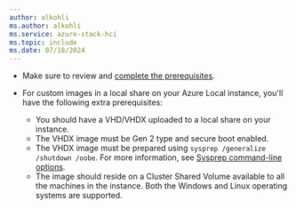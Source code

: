 ```yaml
---
author: alkohli
ms.author: alkohli
ms.service: azure-stack-hci
ms.topic: include
ms.date: 07/18/2024
---
```



- Make sure to review and [complete the prerequisites](../manage/azure-arc-vm-management-prerequisites.md).

- For custom images in a local share on your Azure Local instance, you'll have the following extra prerequisites:
    - You should have a VHD/VHDX uploaded to a local share on your instance.
    - The VHDX image must be Gen 2 type and secure boot enabled.
    - The VHDX image must be prepared using `sysprep /generalize /shutdown /oobe`. For more information, see [Sysprep command-line options](/windows-hardware/manufacture/desktop/sysprep-command-line-options?view=windows-11#oobe&preserve-view=true).
    - The image should reside on a Cluster Shared Volume available to all the machines in the instance. Both the Windows and Linux operating systems are supported.